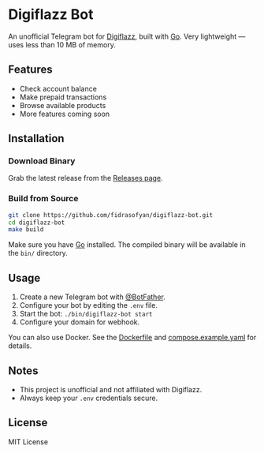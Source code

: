 # Digiflazz Bot

An unofficial Telegram bot for [Digiflazz](https://digiflazz.com), built with [Go](https://go.dev). Very lightweight — uses less than 10 MB of memory.

## Features

- Check account balance
- Make prepaid transactions
- Browse available products
- More features coming soon

## Installation

### Download Binary

Grab the latest release from the [Releases page](https://github.com/fidrasofyan/digiflazz-bot/releases).

### Build from Source

```sh
git clone https://github.com/fidrasofyan/digiflazz-bot.git
cd digiflazz-bot
make build
```

Make sure you have [Go](https://go.dev) installed. The compiled binary will be available in the `bin/` directory.

## Usage

1. Create a new Telegram bot with [@BotFather](https://t.me/botfather).
2. Configure your bot by editing the `.env` file.
3. Start the bot: `./bin/digiflazz-bot start`
4. Configure your domain for webhook.

You can also use Docker. See the [Dockerfile](https://github.com/fidrasofyan/digiflazz-bot/blob/main/Dockerfile) and [compose.example.yaml](https://github.com/fidrasofyan/digiflazz-bot/blob/main/compose.example.yaml) for details.

## Notes

- This project is unofficial and not affiliated with Digiflazz.
- Always keep your `.env` credentials secure.

## License

MIT License
